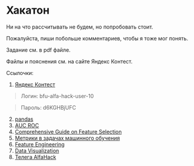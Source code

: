 # Хакатон

Ни на что рассчитывать не будем, но попробовать стоит.

Пожалуйста, пиши побольше комментариев, чтобы я тоже мог понять.

Задание см. в pdf файле.

Файлы и пояснения см. на сайте Яндекс Контест.

Ссылочки:

1. [Яндекс Контест](https://official.contest.yandex.ru/contest/52829/enter)

> Логин: bfu-alfa-hack-user-10

> Пароль: d6KGHBjUFC

2. [pandas](https://www.geeksforgeeks.org/how-to-print-an-entire-pandas-dataframe-in-python/)
3. [AUC ROC](https://alexanderdyakonov.wordpress.com/2017/07/28/auc-roc-%D0%BF%D0%BB%D0%BE%D1%89%D0%B0%D0%B4%D1%8C-%D0%BF%D0%BE%D0%B4-%D0%BA%D1%80%D0%B8%D0%B2%D0%BE%D0%B9-%D0%BE%D1%88%D0%B8%D0%B1%D0%BE%D0%BA)
4. [Comprehensive Guide on Feature Selection](https://www.kaggle.com/code/prashant111/comprehensive-guide-on-feature-selection)
5. [Метрики в задачах машинного обучения](https://habr.com/ru/companies/ods/articles/328372/)
6. [Feature Engineering](https://www.kaggle.com/learn/feature-engineering)
7. [Data Visualization](https://www.kaggle.com/learn/data-visualization)
8. [Телега AlfaHack](https://t.me/BalticAlfaHack)

